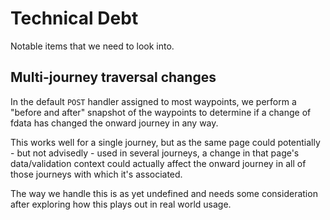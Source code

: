 # Technical Debt

Notable items that we need to look into.

## Multi-journey traversal changes

In the default `POST` handler assigned to most waypoints, we perform a "before and after" snapshot of the waypoints to determine if a change of fdata has changed the onward journey in any way.

This works well for a single journey, but as the same page could potentially - but not advisedly - used in several journeys, a change in that page's data/validation context could actually affect the onward journey in all of those journeys with which it's associated.

The way we handle this is as yet undefined and needs some consideration after exploring how this plays out in real world usage.
